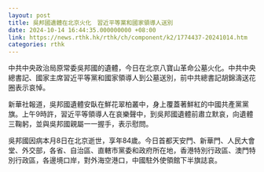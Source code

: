 ```yaml
---
layout: post
title: 吳邦國遺體在北京火化　習近平等黨和國家領導人送別
date: 2024-10-14 16:44:35.000000000 +08:00
link: https://news.rthk.hk/rthk/ch/component/k2/1774437-20241014.htm
categories: rthk
---
```


中共中央政治局原常委吳邦國的遺體，今日在北京八寶山革命公墓火化。中共中央總書記、國家主席習近平等黨和國家領導人到公墓送別，前中共總書記胡錦濤送花圈表示哀悼。

新華社報道，吳邦國遺體安臥在鮮花翠柏叢中，身上覆蓋著鮮紅的中國共產黨黨旗。上午9時許，習近平等領導人在哀樂聲中，到吳邦國遺體前肅立默哀，向遺體三鞠躬，並與吳邦國親屬一一握手，表示慰問。

吳邦國因病本月8日在北京逝世，享年84歲。今日首都天安門、新華門、人民大會堂、外交部，各省、自治區、直轄市黨委和政府所在地，香港特別行政區、澳門特別行政區，各邊境口岸，對外海空港口，中國駐外使領館下半旗誌哀。
